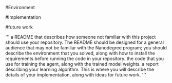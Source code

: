 #Environment

#Implementation

#future work


'''
a README that describes how someone not familiar with this project should use your repository. 
The README should be designed for a general audience that may not be familiar with the Nanodegree program; 
you should describe the environment that you solved, along with how to install the requirements before running the 
code in your repository.
the code that you use for training the agent, along with the trained model weights.
a report describing your learning algorithm. This is where you will describe the details of your implementation, 
along with ideas for future work.
'''
